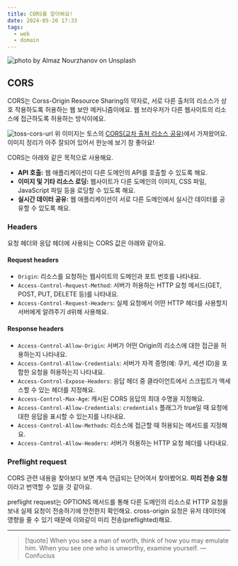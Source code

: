 ```yaml
---
title: CORS를 알아봐요!
date: 2024-05-26 17:33
tags:
  - web
  - domain
---
```


![photo by Almaz Nourzhanov on Unsplash](https://images.unsplash.com/photo-1714163399590-12e5d8c728f2?crop=entropy&cs=srgb&fm=jpg&ixid=M3wzNjM5Nzd8MHwxfHJhbmRvbXx8fHx8fHx8fDE3MTY3MTI0MjJ8&ixlib=rb-4.0.3&q=85&w=768&h=432)

## CORS
CORS는 Corss-Origin Resource Sharing의 약자로, 서로 다른 출처의 리소스가 상호 작용하도록 허용하는 웹 보안 메커니즘이에요.
웹 브라우저가 다른 웹사이트의 리소스에 접근하도록 허용하는 방식이에요.

![toss-cors-url](assets/cors-url.webp)
위 이미지는 토스의 [CORS(교차 출처 리소스 공유)](https://docs.tosspayments.com/resources/glossary/cors)에서 가져왔어요.
이미지 정리가 아주 잘되어 있어서 한눈에 보기 참 좋아요!

CORS는 아래와 같은 목적으로 사용해요.
- **API 호출:** 웹 애플리케이션이 다른 도메인의 API를 호출할 수 있도록 해요.
- **이미지 및 기타 리소스 로딩:** 웹사이트가 다른 도메인의 이미지, CSS 파일, JavaScript 파일 등을 로딩할 수 있도록 해요.
- **실시간 데이터 공유:** 웹 애플리케이션이 서로 다른 도메인에서 실시간 데이터를 공유할 수 있도록 해요.
### Headers
요청 헤더와 응답 헤더에 사용되는 CORS 값은 아래와 같아요.
#### Request headers
- `Origin`: 리소스를 요청하는 웹사이트의 도메인과 포트 번호를 나타내요.
- `Access-Control-Request-Method`: 서버가 허용하는 HTTP 요청 메서드(GET, POST, PUT, DELETE 등)를 나타내요.
- `Access-Control-Request-Headers`: 실제 요청에서 어떤 HTTP 헤더를 사용할지 서버에게 알려주기 d위해 사용해요.
#### Response headers
- `Access-Control-Allow-Origin`: 서버가 어떤 Origin의 리소스에 대한 접근을 허용하는지 나타내요.
- `Access-Control-Allow-Credentials`: 서버가 자격 증명(예: 쿠키, 세션 ID)을 포함한 요청을 허용하는지 나타내요.
- `Access-Control-Expose-Headers`: 응답 헤더 중 클라이언트에서 스크립트가 액세스할 수 있는 헤더를 지정해요.
- `Access-Control-Max-Age`: 캐시된 CORS 응답의 최대 수명을 지정해요.
- `Access-Control-Allow-Credentials`: `credentials` 플래그가 true일 때 요청에 대한 응답을 표시할 수 있는지를 나타내요.
- `Access-Control-Allow-Methods`: 리소스에 접근할 때 허용되는 메서드를 지정해요.
- `Access-Control-Allow-Headers`: 서버가 허용하는 HTTP 요청 헤더를 나타내요.
### Preflight request
CORS 관련 내용을 찾아보다 보면 계속 언급되는 단어여서 찾아봤어요. **미리 전송 요청**이라고 번역할 수 있을 것 같아요.

preflight request는 OPTIONS 메서드를 통해 다른 도메인의 리소스로 HTTP 요청을 보내 실제 요청이 전송하기에 안전한지 확인해요.
cross-origin 요청은 유저 데이터에 영향을 줄 수 있기 때문에 이와같이 미리 전송(preflighted)해요.

---

> [!quote] When you see a man of worth, think of how you may emulate him. When you see one who is unworthy, examine yourself.
> — Confucius